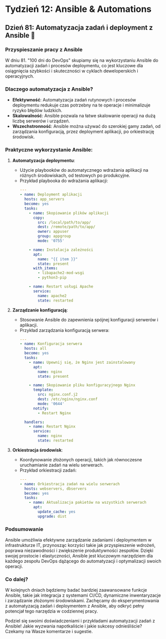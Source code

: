 # Tydzień 12: Ansible & Automations

## Dzień 81: Automatyzacja zadań i deployment z Ansible 🚀

### Przyspieszanie pracy z Ansible
W dniu 81. "100 dni do DevOps" skupiamy się na wykorzystaniu Ansible do automatyzacji zadań i procesów deploymentu, co jest kluczowe dla osiągnięcia szybkości i skuteczności w cyklach deweloperskich i operacyjnych.

### Dlaczego automatyzacja z Ansible?
- **Efektywność**: Automatyzacja zadań rutynowych i procesów deploymentu redukuje czas potrzebny na te operacje i minimalizuje ryzyko błędów ludzkich.
- **Skalowalność**: Ansible pozwala na łatwe skalowanie operacji na dużą liczbę serwerów i urządzeń.
- **Wszechstronność**: Ansible można używać do szerokiej gamy zadań, od zarządzania konfiguracją, przez deployment aplikacji, po orkiestrację środowisk.

### Praktyczne wykorzystanie Ansible:
1. **Automatyzacja deploymentu**:
   - Użycie playbooków do automatycznego wdrażania aplikacji na różnych środowiskach, od testowych po produkcyjne.
   - Przykład playbooka do wdrażania aplikacji:
     ```yaml
     ---
     - name: Deployment aplikacji
       hosts: app_servers
       become: yes
       tasks:
         - name: Skopiowanie plików aplikacji
           copy:
             src: /local/path/to/app/
             dest: /remote/path/to/app/
             owner: appuser
             group: appgroup
             mode: '0755'

         - name: Instalacja zależności
           apt:
             name: "{{ item }}"
             state: present
           with_items:
             - libapache2-mod-wsgi
             - python3-pip

         - name: Restart usługi Apache
           service:
             name: apache2
             state: restarted
     ```

2. **Zarządzanie konfiguracją**:
   - Stosowanie Ansible do zapewnienia spójnej konfiguracji serwerów i aplikacji.
   - Przykład zarządzania konfiguracją serwera:
     ```yaml
     ---
     - name: Konfiguracja serwera
       hosts: all
       become: yes
       tasks:
         - name: Upewnij się, że Nginx jest zainstalowany
           apt:
             name: nginx
             state: present

         - name: Skopiowanie pliku konfiguracyjnego Nginx
           template:
             src: nginx.conf.j2
             dest: /etc/nginx/nginx.conf
             mode: '0644'
           notify:
             - Restart Nginx

       handlers:
         - name: Restart Nginx
           service:
             name: nginx
             state: restarted
     ```

3. **Orkiestracja środowisk**:
   - Koordynowanie złożonych operacji, takich jak równoczesne uruchamianie zadań na wielu serwerach.
   - Przykład orkiestracji zadań:
     ```yaml
     ---
     - name: Orkiestracja zadań na wielu serwerach
       hosts: webservers, dbservers
       become: yes
       tasks:
         - name: Aktualizacja pakietów na wszystkich serwerach
           apt:
             update_cache: yes
             upgrade: dist
     ```

### Podsumowanie
Ansible umożliwia efektywne zarządzanie zadaniami i deploymentem w infrastrukturze IT, przynosząc korzyści takie jak przyspieszenie wdrożeń, poprawa niezawodności i zwiększenie produktywności zespołów. Dzięki swojej prostocie i elastyczności, Ansible jest kluczowym narzędziem dla każdego zespołu DevOps dążącego do automatyzacji i optymalizacji swoich operacji.

### Co dalej?
W kolejnych dniach będziemy badać bardziej zaawansowane funkcje Ansible, takie jak integracja z systemami CI/CD, dynamiczne inwentaryzacje i zarządzanie złożonymi środowiskami. Zachęcamy do eksperymentowania z automatyzacją zadań i deploymentem z Ansible, aby odkryć pełny potencjał tego narzędzia w codziennej pracy.

Podziel się swoimi doświadczeniami i przykładami automatyzacji zadań z Ansible! Jakie wyzwania napotkaliście i jakie sukcesy odnieśliście? Czekamy na Wasze komentarze i sugestie.
